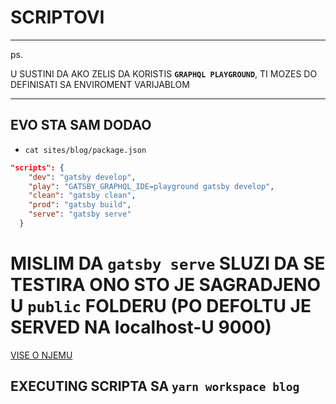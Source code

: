 # SCRIPTOVI

---

ps.

U SUSTINI DA AKO ZELIS DA KORISTIS **`GRAPHQL PLAYGROUND`**, TI MOZES DO DEFINISATI SA ENVIROMENT VARIJABLOM

---

## EVO STA SAM DODAO

- `cat sites/blog/package.json`

```json
"scripts": {
    "dev": "gatsby develop",
    "play": "GATSBY_GRAPHQL_IDE=playground gatsby develop",
    "clean": "gatsby clean",
    "prod": "gatsby build",
    "serve": "gatsby serve"
  }
```

# MISLIM DA `gatsby serve` SLUZI DA SE TESTIRA ONO STO JE SAGRADJENO U `public` FOLDERU (PO DEFOLTU JE SERVED NA localhost-U 9000)

[VISE O NJEMU](https://www.gatsbyjs.org/docs/gatsby-cli/#serve)

## EXECUTING SCRIPTA SA `yarn workspace blog` <ime script-a>
